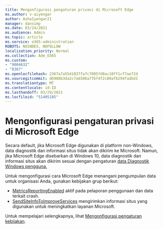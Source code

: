 ```yaml
---
title: Mengonfigurasi pengaturan privasi di Microsoft Edge
ms.author: v-aiyengar
author: AshaIyengar21
manager: dansimp
ms.date: 03/24/2021
ms.audience: Admin
ms.topic: article
ms.service: o365-administration
ROBOTS: NOINDEX, NOFOLLOW
localization_priority: Normal
ms.collection: Adm_O365
ms.custom:
- "9004632"
- "8367"
ms.openlocfilehash: 2367a7a55d1837fa7c7095fd0ac10ff1cf7ae72d
ms.sourcegitcommit: db908b3da2c7a6508a77bf4f2c80afb294fadbd1
ms.translationtype: MT
ms.contentlocale: id-ID
ms.lasthandoff: 03/29/2021
ms.locfileid: "51405105"
---
```

# <a name="configure-privacy-settings-in-microsoft-edge"></a>Mengonfigurasi pengaturan privasi di Microsoft Edge

Secara default, jika Microsoft Edge digunakan di platform non-Windows, data diagnostik dan informasi situs tidak akan dikirim ke Microsoft. Namun, jika Microsoft Edge disebarkan di Windows 10, data diagnostik dan informasi situs akan dikirim sesuai dengan pengaturan [data Diagnostik Windows pengguna.](https://go.microsoft.com/fwlink/?linkid=2132472)

Untuk mengonfigurasi cara Microsoft Edge menangani pengumpulan data untuk organisasi Anda, gunakan kebijakan grup berikut:
- [MetricsReportingEnabled](https://go.microsoft.com/fwlink/?linkid=2132470) aktif pada pelaporan penggunaan dan data terkait crash.
- [SendSiteInfoToImproveServices](https://go.microsoft.com/fwlink/?linkid=2132470) mengirimkan informasi situs yang digunakan untuk meningkatkan layanan Microsoft.

Untuk mempelajari selengkapnya, lihat [Mengonfigurasi pengaturan kebijakan](https://go.microsoft.com/fwlink/?linkid=2132577).
